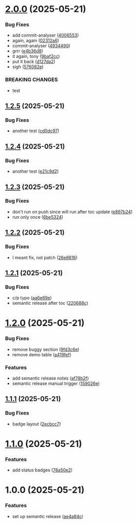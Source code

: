 # [2.0.0](https://github.com/michaeldallen/michaeldallen/compare/v1.2.5...v2.0.0) (2025-05-21)


### Bug Fixes

* add commit-analyser ([4006553](https://github.com/michaeldallen/michaeldallen/commit/4006553ff8be32cddbe3f7fb573bf34777084745))
* again, again ([02312a6](https://github.com/michaeldallen/michaeldallen/commit/02312a6641b3d7ab4269509fc62204392cf1c5d8))
* commit-analyser ([4934490](https://github.com/michaeldallen/michaeldallen/commit/4934490005770c9d134fa0941b96eb0a8996c257))
* grrr ([e4b36d8](https://github.com/michaeldallen/michaeldallen/commit/e4b36d8b9187519f0dfffd378820581b696c3a05))
* it again, tony ([9baf2cc](https://github.com/michaeldallen/michaeldallen/commit/9baf2cc2c0d69e6612693aeebafc15a00423fc55))
* put it back ([d127da2](https://github.com/michaeldallen/michaeldallen/commit/d127da29110b107642e5ad9a4a319387a2d6dc4e))
* sigh ([576082e](https://github.com/michaeldallen/michaeldallen/commit/576082eb49a2397583d5ed2a315714f0db0f5a81))


### BREAKING CHANGES

* test

## [1.2.5](https://github.com/michaeldallen/michaeldallen/compare/v1.2.4...v1.2.5) (2025-05-21)


### Bug Fixes

* another test ([cd0dc97](https://github.com/michaeldallen/michaeldallen/commit/cd0dc978174ebd5ce62a6a96654f02bd5831dcb2))

## [1.2.4](https://github.com/michaeldallen/michaeldallen/compare/v1.2.3...v1.2.4) (2025-05-21)


### Bug Fixes

* another test ([e21c9d2](https://github.com/michaeldallen/michaeldallen/commit/e21c9d28e18904b2c7b61b7f0faa8a9ca3149ee1))

## [1.2.3](https://github.com/michaeldallen/michaeldallen/compare/v1.2.2...v1.2.3) (2025-05-21)


### Bug Fixes

* don't run on push since will run after toc update ([e897b24](https://github.com/michaeldallen/michaeldallen/commit/e897b24fb7339e2aa2d7b72705d1f0b3a40cec27))
* run only once ([6be5324](https://github.com/michaeldallen/michaeldallen/commit/6be5324f536aa32e043f2f101e987d57aa6279d0))

## [1.2.2](https://github.com/michaeldallen/michaeldallen/compare/v1.2.1...v1.2.2) (2025-05-21)


### Bug Fixes

* I meant fix, not patch ([26e8816](https://github.com/michaeldallen/michaeldallen/commit/26e8816cf046f634cf5cf45cf4abe450cbb0ff0f))

## [1.2.1](https://github.com/michaeldallen/michaeldallen/compare/v1.2.0...v1.2.1) (2025-05-21)


### Bug Fixes

* c/p typo ([aa6e69e](https://github.com/michaeldallen/michaeldallen/commit/aa6e69eed8a70e8bdf3164c79cccd5bdeb976c2e))
* semantic release after toc ([220688c](https://github.com/michaeldallen/michaeldallen/commit/220688c30805c6bf500389413eabfd302971bbd9))

# [1.2.0](https://github.com/michaeldallen/michaeldallen/compare/v1.1.1...v1.2.0) (2025-05-21)


### Bug Fixes

* remove buggy section ([9fd3c6e](https://github.com/michaeldallen/michaeldallen/commit/9fd3c6ebb508dbfa3ebc8c00905a10b1f4703564))
* remove demo table ([a419fef](https://github.com/michaeldallen/michaeldallen/commit/a419fefd0c7a517ef498ec6d8de23e464a1d95e5))


### Features

* add semantic release notes ([af78b2f](https://github.com/michaeldallen/michaeldallen/commit/af78b2f3215adddf3991ca62e50304a2b9a83dbb))
* semantic release manual trigger ([159026e](https://github.com/michaeldallen/michaeldallen/commit/159026e1b3d503621b215649b6dc6053661fe25d))

## [1.1.1](https://github.com/michaeldallen/michaeldallen/compare/v1.1.0...v1.1.1) (2025-05-21)


### Bug Fixes

* badge layout ([2ecbcc7](https://github.com/michaeldallen/michaeldallen/commit/2ecbcc7c4a92878383b54c6ed053730ed444936a))

# [1.1.0](https://github.com/michaeldallen/michaeldallen/compare/v1.0.0...v1.1.0) (2025-05-21)


### Features

* add status badges ([78a50e2](https://github.com/michaeldallen/michaeldallen/commit/78a50e28dc0db1a6ad391fb032e66eeabc2ff358))

# 1.0.0 (2025-05-21)


### Features

* set up semantic release ([ae4a84c](https://github.com/michaeldallen/michaeldallen/commit/ae4a84cb30e9764ada31c10b3a005d432a15ce76))
